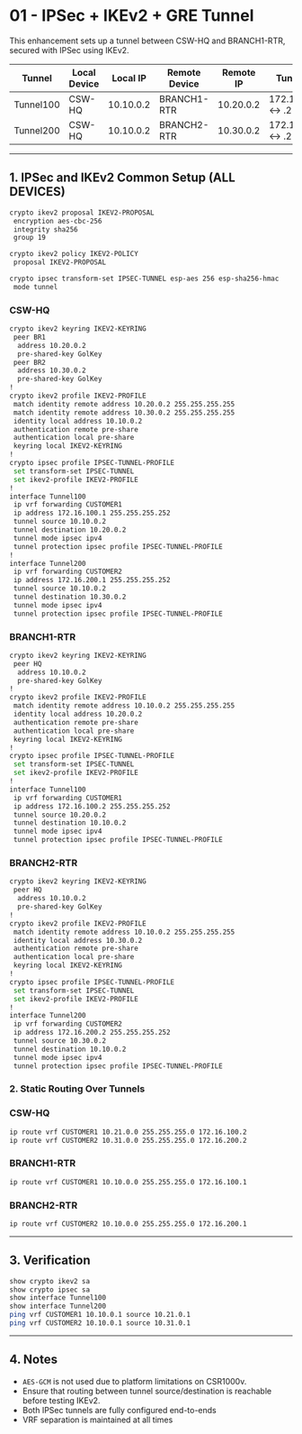 # 01 - IPSec + IKEv2 + GRE Tunnel

This enhancement sets up a tunnel between CSW-HQ and BRANCH1-RTR, secured with IPSec using IKEv2.

| Tunnel       | Local Device | Local IP     | Remote Device  | Remote IP    | Tunnel IPs          |
|--------------|--------------|--------------|----------------|--------------|---------------------|
| Tunnel100    | CSW-HQ       | 10.10.0.2    | BRANCH1-RTR    | 10.20.0.2    | 172.16.100.1 ↔ .2   |
| Tunnel200    | CSW-HQ       | 10.10.0.2    | BRANCH2-RTR    | 10.30.0.2    | 172.16.200.1 ↔ .2   |

---

## 1. IPSec and IKEv2 Common Setup (ALL DEVICES)

```bash
crypto ikev2 proposal IKEV2-PROPOSAL
 encryption aes-cbc-256
 integrity sha256
 group 19

crypto ikev2 policy IKEV2-POLICY
 proposal IKEV2-PROPOSAL

crypto ipsec transform-set IPSEC-TUNNEL esp-aes 256 esp-sha256-hmac
 mode tunnel
 ```

### CSW-HQ
```bash
crypto ikev2 keyring IKEV2-KEYRING
 peer BR1
  address 10.20.0.2
  pre-shared-key GolKey
 peer BR2
  address 10.30.0.2
  pre-shared-key GolKey
!
crypto ikev2 profile IKEV2-PROFILE
 match identity remote address 10.20.0.2 255.255.255.255
 match identity remote address 10.30.0.2 255.255.255.255
 identity local address 10.10.0.2
 authentication remote pre-share
 authentication local pre-share
 keyring local IKEV2-KEYRING
!
crypto ipsec profile IPSEC-TUNNEL-PROFILE
 set transform-set IPSEC-TUNNEL
 set ikev2-profile IKEV2-PROFILE
!
interface Tunnel100
 ip vrf forwarding CUSTOMER1
 ip address 172.16.100.1 255.255.255.252
 tunnel source 10.10.0.2
 tunnel destination 10.20.0.2
 tunnel mode ipsec ipv4
 tunnel protection ipsec profile IPSEC-TUNNEL-PROFILE
!
interface Tunnel200
 ip vrf forwarding CUSTOMER2
 ip address 172.16.200.1 255.255.255.252
 tunnel source 10.10.0.2
 tunnel destination 10.30.0.2
 tunnel mode ipsec ipv4
 tunnel protection ipsec profile IPSEC-TUNNEL-PROFILE
```

### BRANCH1-RTR
```bash
crypto ikev2 keyring IKEV2-KEYRING
 peer HQ
  address 10.10.0.2
  pre-shared-key GolKey
!
crypto ikev2 profile IKEV2-PROFILE
 match identity remote address 10.10.0.2 255.255.255.255
 identity local address 10.20.0.2
 authentication remote pre-share
 authentication local pre-share
 keyring local IKEV2-KEYRING
!
crypto ipsec profile IPSEC-TUNNEL-PROFILE
 set transform-set IPSEC-TUNNEL
 set ikev2-profile IKEV2-PROFILE
!
interface Tunnel100
 ip vrf forwarding CUSTOMER1
 ip address 172.16.100.2 255.255.255.252
 tunnel source 10.20.0.2
 tunnel destination 10.10.0.2
 tunnel mode ipsec ipv4
 tunnel protection ipsec profile IPSEC-TUNNEL-PROFILE
```

### BRANCH2-RTR
```bash
crypto ikev2 keyring IKEV2-KEYRING
 peer HQ
  address 10.10.0.2
  pre-shared-key GolKey
!
crypto ikev2 profile IKEV2-PROFILE
 match identity remote address 10.10.0.2 255.255.255.255
 identity local address 10.30.0.2
 authentication remote pre-share
 authentication local pre-share
 keyring local IKEV2-KEYRING
!
crypto ipsec profile IPSEC-TUNNEL-PROFILE
 set transform-set IPSEC-TUNNEL
 set ikev2-profile IKEV2-PROFILE
!
interface Tunnel200
 ip vrf forwarding CUSTOMER2
 ip address 172.16.200.2 255.255.255.252
 tunnel source 10.30.0.2
 tunnel destination 10.10.0.2
 tunnel mode ipsec ipv4
 tunnel protection ipsec profile IPSEC-TUNNEL-PROFILE
```

### 2. Static Routing Over Tunnels

### CSW-HQ

```bash
ip route vrf CUSTOMER1 10.21.0.0 255.255.255.0 172.16.100.2
ip route vrf CUSTOMER2 10.31.0.0 255.255.255.0 172.16.200.2
```

### BRANCH1-RTR

```bash
ip route vrf CUSTOMER1 10.10.0.0 255.255.255.0 172.16.100.1
```

### BRANCH2-RTR

```bash
ip route vrf CUSTOMER2 10.10.0.0 255.255.255.0 172.16.200.1
```

---

## 3. Verification
```bash
show crypto ikev2 sa
show crypto ipsec sa
show interface Tunnel100
show interface Tunnel200
ping vrf CUSTOMER1 10.10.0.1 source 10.21.0.1
ping vrf CUSTOMER2 10.10.0.1 source 10.31.0.1
```

---

## 4. Notes
- `AES-GCM` is not used due to platform limitations on CSR1000v.
- Ensure that routing between tunnel source/destination is reachable before testing IKEv2.
- Both IPSec tunnels are fully configured end-to-ends
- VRF separation is maintained at all times